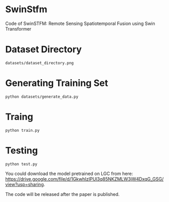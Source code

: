 # SwinStfm
Code of SwinSTFM: Remote Sensing Spatiotemporal Fusion using Swin Transformer

# Dataset Directory 
`datasets/dataset_directory.png`

# Generating Training Set
`python datasets/generate_data.py`

# Traing
`python train.py`

# Testing
`python test.py`


You could download the model pretrained on LGC from here: https://drive.google.com/file/d/1GkwhIzIPUl3q85NKZMLW3jW4DxqG_GSG/view?usp=sharing.

The code will be released after the paper is published.
